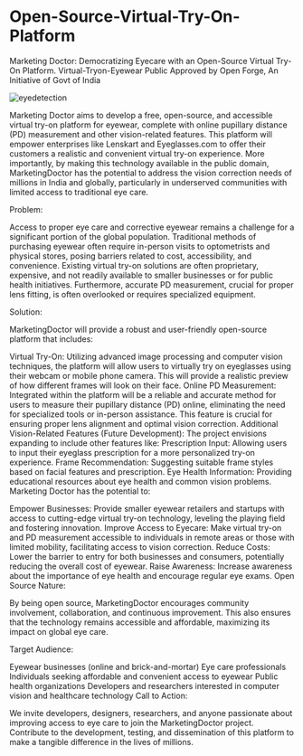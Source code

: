# Open-Source-Virtual-Try-On-Platform
Marketing Doctor: Democratizing Eyecare with an Open-Source Virtual Try-On Platform. Virtual-Tryon-Eyewear Public Approved by Open Forge, An Initiative of Govt of India

![eyedetection](https://github.com/user-attachments/assets/d23b4666-b1d5-4f5f-a531-cee12614f080)


Marketing Doctor aims to develop a free, open-source, and accessible virtual try-on platform for eyewear, complete with online pupillary distance (PD) measurement and other vision-related features. This platform will empower enterprises like Lenskart and Eyeglasses.com to offer their customers a realistic and convenient virtual try-on experience. More importantly, by making this technology available in the public domain, MarketingDoctor has the potential to address the vision correction needs of millions in India and globally, particularly in underserved communities with limited access to traditional eye care.

Problem:

Access to proper eye care and corrective eyewear remains a challenge for a significant portion of the global population. Traditional methods of purchasing eyewear often require in-person visits to optometrists and physical stores, posing barriers related to cost, accessibility, and convenience. Existing virtual try-on solutions are often proprietary, expensive, and not readily available to smaller businesses or for public health initiatives. Furthermore, accurate PD measurement, crucial for proper lens fitting, is often overlooked or requires specialized equipment.

Solution:

MarketingDoctor will provide a robust and user-friendly open-source platform that includes:

Virtual Try-On: Utilizing advanced image processing and computer vision techniques, the platform will allow users to virtually try on eyeglasses using their webcam or mobile phone camera. This will provide a realistic preview of how different frames will look on their face.
Online PD Measurement: Integrated within the platform will be a reliable and accurate method for users to measure their pupillary distance (PD) online, eliminating the need for specialized tools or in-person assistance. This feature is crucial for ensuring proper lens alignment and optimal vision correction.
Additional Vision-Related Features (Future Development): The project envisions expanding to include other features like:
Prescription Input: Allowing users to input their eyeglass prescription for a more personalized try-on experience.
Frame Recommendation: Suggesting suitable frame styles based on facial features and prescription.
Eye Health Information: Providing educational resources about eye health and common vision problems.
Marketing Doctor has the potential to:

Empower Businesses: Provide smaller eyewear retailers and startups with access to cutting-edge virtual try-on technology, leveling the playing field and fostering innovation.
Improve Access to Eyecare: Make virtual try-on and PD measurement accessible to individuals in remote areas or those with limited mobility, facilitating access to vision correction.
Reduce Costs: Lower the barrier to entry for both businesses and consumers, potentially reducing the overall cost of eyewear.
Raise Awareness: Increase awareness about the importance of eye health and encourage regular eye exams.
Open Source Nature:

By being open source, MarketingDoctor encourages community involvement, collaboration, and continuous improvement. This also ensures that the technology remains accessible and affordable, maximizing its impact on global eye care.

Target Audience:

Eyewear businesses (online and brick-and-mortar)
Eye care professionals
Individuals seeking affordable and convenient access to eyewear
Public health organizations
Developers and researchers interested in computer vision and healthcare technology
Call to Action:

We invite developers, designers, researchers, and anyone passionate about improving access to eye care to join the MarketingDoctor project. Contribute to the development, testing, and dissemination of this platform to make a tangible difference in the lives of millions.
